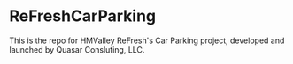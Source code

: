 # ReFreshCarParking
This is the repo for HMValley ReFresh's Car Parking project, developed and launched by Quasar Consluting, LLC.
